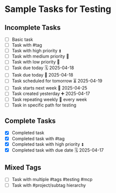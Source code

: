 # Sample Tasks for Testing

## Incomplete Tasks
- [ ] Basic task
- [ ] Task with #tag
- [ ] Task with high priority ⏫
- [ ] Task with medium priority 🔼
- [ ] Task with low priority 🔽
- [ ] Task due today 🗓️ 2025-04-18
- [ ] Task due today 📅 2025-04-18
- [ ] Task scheduled for tomorrow ⏳ 2025-04-19
- [ ] Task starts next week 🛫 2025-04-25
- [ ] Task created yesterday ➕ 2025-04-17
- [ ] Task repeating weekly 🔁 every week
- [ ] Task in specific path for testing

## Complete Tasks
- [x] Completed task
- [x] Completed task with #tag
- [x] Completed task with high priority ⏫
- [x] Completed task with due date 🗓️ 2025-04-17

## Mixed Tags
- [ ] Task with multiple #tags #testing #mcp
- [ ] Task with #project/subtag hierarchy